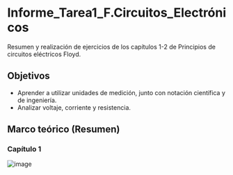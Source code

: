 # Informe_Tarea1_F.Circuitos_Electrónicos
Resumen y realización de ejercicios de los capítulos 1-2 de Principios de circuitos eléctricos Floyd.
## Objetivos 
- Aprender a utilizar unidades de medición, junto con notación científica y de ingeniería.
- Analizar voltaje, corriente y resistencia.

## Marco teórico (Resumen)
### Capítulo 1
![image](https://user-images.githubusercontent.com/116780907/201882021-319e1c0a-2364-48e4-8c10-825139e95d33.png)


